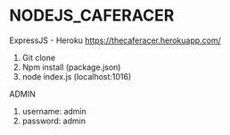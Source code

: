 # NODEJS_CAFERACER
ExpressJS - Heroku https://thecaferacer.herokuapp.com/

1. Git clone
2. Npm install (package.json)
3. node index.js (localhost:1016)

ADMIN 
1. username: admin 
2. password: admin
